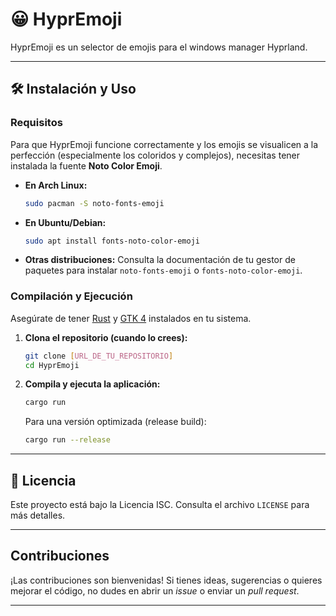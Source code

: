 # 😀 HyprEmoji

HyprEmoji es un selector de emojis para el windows manager Hyprland.

<!-- --- -->

<!-- ## ✨ Características

* **Navegación por Categorías:** Explora emojis organizados por categorías claras (Smileys & Emotion, Animals & Nature, Food & Drink, etc.).

* **Búsqueda Rápida:** (En desarrollo) Encuentra emojis al instante escribiendo su nombre o descripción.

* **Copia al Portapapeles:** Copia emojis con un solo clic.

* **Diseño Limpio:** Interfaz de usuario minimalista y optimizada.

* **Orden Predecible:** Los emojis y sus subcategorías se muestran en un orden consistente, tal como aparecen en la fuente de datos. -->

---

## 🛠️ Instalación y Uso

### Requisitos

Para que HyprEmoji funcione correctamente y los emojis se visualicen a la perfección (especialmente los coloridos y complejos), necesitas tener instalada la fuente **Noto Color Emoji**.

* **En Arch Linux:**

    ```bash
    sudo pacman -S noto-fonts-emoji
    ```

* **En Ubuntu/Debian:**

    ```bash
    sudo apt install fonts-noto-color-emoji
    ```

* **Otras distribuciones:** Consulta la documentación de tu gestor de paquetes para instalar `noto-fonts-emoji` o `fonts-noto-color-emoji`.

### Compilación y Ejecución

Asegúrate de tener [Rust](https://www.rust-lang.org/tools/install) y [GTK 4](https://www.gtk.org/docs/install/) instalados en tu sistema.

1.  **Clona el repositorio (cuando lo crees):**

    ```bash
    git clone [URL_DE_TU_REPOSITORIO]
    cd HyprEmoji
    ```

2.  **Compila y ejecuta la aplicación:**

    ```bash
    cargo run
    ```

    Para una versión optimizada (release build):

    ```bash
    cargo run --release
    ```

---

## 📄 Licencia

Este proyecto está bajo la Licencia ISC. Consulta el archivo `LICENSE` para más detalles.

---

## Contribuciones

¡Las contribuciones son bienvenidas! Si tienes ideas, sugerencias o quieres mejorar el código, no dudes en abrir un *issue* o enviar un *pull request*.

---